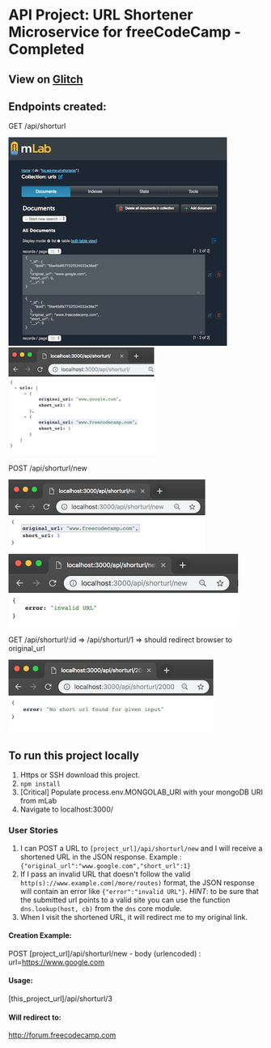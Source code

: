 # API Project: URL Shortener Microservice for freeCodeCamp - Completed

## View on [Glitch](https://glitch.com/edit/#!/zenith-door)

## Endpoints created:

GET /api/shorturl

![Saved-results](assets/img/Saved-results.png)
![Get-all-saved-urls](assets/img/Get-all-saved-urls.png)

POST /api/shorturl/new

![Post-request](assets/img/Post-request.png)
![Post-request-error](assets/img/Post-request-error.png)

GET /api/shorturl/:id => /api/shorturl/1 => should redirect browser to original_url

![Get-specific-url-error](assets/img/Get-specific-url-error.png)

## To run this project locally

1. Https or SSH download this project.
2. `npm install`
3. [Critical] Populate process.env.MONGOLAB_URI with your mongoDB URI from mLab
4. Navigate to localhost:3000/

### User Stories

1. I can POST a URL to `[project_url]/api/shorturl/new` and I will receive a shortened URL in the JSON response. Example : `{"original_url":"www.google.com","short_url":1}`
2. If I pass an invalid URL that doesn't follow the valid `http(s)://www.example.com(/more/routes)` format, the JSON response will contain an error like `{"error":"invalid URL"}`. _HINT_: to be sure that the submitted url points to a valid site you can use the function `dns.lookup(host, cb)` from the `dns` core module.
3. When I visit the shortened URL, it will redirect me to my original link.

#### Creation Example:

POST [project_url]/api/shorturl/new - body (urlencoded) : url=https://www.google.com

#### Usage:

[this_project_url]/api/shorturl/3

#### Will redirect to:

http://forum.freecodecamp.com
